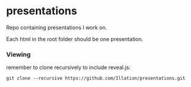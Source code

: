 # presentations

Repo containing presentations I work on.

Each html in the root folder should be one presentation.

### Viewing
remember to clone recursively to include reveal.js:
~~~~
git clone --recursive https://github.com/Illation/presentations.git
~~~~
